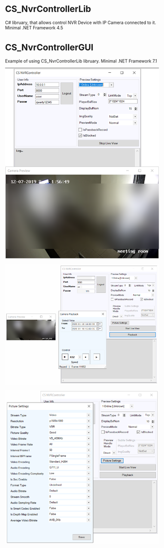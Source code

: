 # CS_NvrControllerLib
C# libruary, that allows control NVR Device with IP Camera connected to it.
Minimal .NET Framework 4.5

# CS_NvrControllerGUI
Example of using CS_NvrControllerLib libruary.
Minimal .NET Framework 7.1

![MainForm](./docs/MainForm.jpg)

![Playback](./docs/Playback.png)

![PictureSettings](./docs/PictureSettings.png)